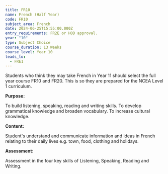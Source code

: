 ```yaml
---
title: FR10
name: French (Half Year)
code: FR10
subject_area: French
date: 2024-06-25T15:55:00.000Z
entry_requirements: FR2E or HOD approval.
year: "10"
type: Subject Choice
course_duration: 13 Weeks
course_level: Year 10
leads_to:
  - FRE1
---
```

Students who think they may take French in Year 11 should select the full year course FR10 and FR20. This is so they are prepared for the NCEA Level 1 curriculum.

**Purpose:**

To build listening, speaking, reading and writing skills. To develop grammatical knowledge and broaden vocabulary. To increase cultural knowledge.

**Content:** 

Student's understand and communicate information and ideas in French relating to their daily lives e.g. town, food, clothing and holidays. 

**Assessment:** 

Assessment in the four key skills of Listening, Speaking, Reading and Writing.
